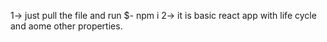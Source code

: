 1-> just pull the file and run $- npm i
2-> it is basic react app with life cycle and aome other properties. 

